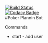 [![Build Status](https://travis-ci.org/ashavrov/poker-planning-bot.svg?branch=master)](https://travis-ci.org/ashavrov/poker-planning-bot)
</br>
[![Codacy Badge](https://api.codacy.com/project/badge/Grade/63cfd172892a493a9215b3f69cf9dd33)](https://www.codacy.com?utm_source=github.com&amp;utm_medium=referral&amp;utm_content=ashavrov/poker-planning-bot&amp;utm_campaign=Badge_Grade)
</br>
#Poker Plannin Bot

Commands
*   start - add user

